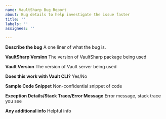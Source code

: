 ```yaml
---
name: VaultSharp Bug Report
about: Bug details to help investigate the issue faster
title: ''
labels: ''
assignees: ''

---
```


**Describe the bug**
A one liner of what the bug is.

**VaultSharp Version**
The version of VaultSharp package being used

**Vault Version**
The version of Vault server being used

**Does this work with Vault CLI?**
Yes/No

**Sample Code Snippet**
Non-confidential snippet of code

**Exception Details/Stack Trace/Error Message**
Error message, stack trace you see

**Any additional info**
Helpful info
